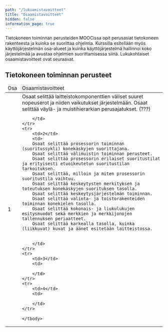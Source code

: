 ```yaml
---
path: "/lukuamistavoitteet"
title: "Osaamistavoitteet"
hidden: false
information_page: true
---
```


Tietokoneen toiminnan perusteiden MOOCissa opit perusasiat tietokoneen rakenteesta ja kuinka se suorittaa ohjelmia. Kurssilla esitellään myös käyttöjärjestelmän osa-alueet ja kuinka käyttöjärjestelmä hallinnoi koko järjestelmää ja avustaa ohjelmien suorittamisessa siinä. 
Lukukohtaiset osaamistavoitteet ovat seuraavat.

## Tietokoneen toiminnan perusteet

<table>
    <thead>
    <tr>
        <td>Osa</td>
        <td>Osaamistavoitteet</td>
    </tr>
    </thead>
    <tbody>
    <tr>
        <td>1</td>
        <td>
        Osaat selittää laitteistokomponenttien väliset suuret nopeuserot ja niiden vaikutukset järjestelmään.    
        Osaat selittää väylä- ja muistihierarkian perusajatukset.  (???)
            
        
        </td>
    </tr>
    <tr>
        <td>2</td>
        <td>
        Osaat selittää prosessorin toiminnan (suoritussykli) konekäskyjen suorittajana.
        Osaat selittää välimuistin toiminnan perusteet.
        Osaat selittää prosessorin erilaiset suoritustilat ja erityisesti etuoikeutetun suoritustilan tarkoituksen.
        Osaat selittää, milloin ja miten prosessorin suoritustila vaihtuu.
        Osaat selittää keskeytysten merkityksen ja toteutuksen konekäskyjen suorituksen tasolla.
        Osaat selittää keskeytysjärjestelmän toiminnan.
        Osaat selittää valinta- ja toistorakenteiden toiminnan konekielen tasolla.
        Osaat selittää kokonais- ja liukulukujen esitysmuodot sekä merkkien ja merkkijonojen tallennuksen periaatteet.
        Osaat selittää karkealla tasolla, kuinka (liikkuvat) kuvat ja äänet esitetään laitteistossa.

        
        </td>
    </tr>
    <tr>
        <td>3</td>
        <td>
       
        </td>
    </tr>
    <tr>
        <td>4</td>
        <td>
        
        </td>
    </tr>
   
    </tbody>
</table>

